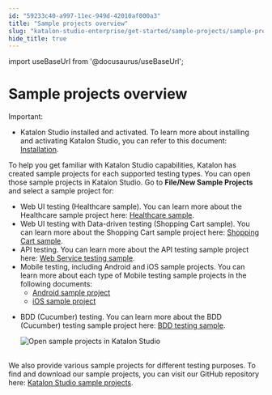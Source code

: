 ```yaml
---
id: "59233c40-a997-11ec-949d-42010af000a3"
title: "Sample projects overview"
slug: "katalon-studio-enterprise/get-started/sample-projects/sample-projects-overview"
hide_title: true
---
```

import useBaseUrl from '@docusaurus/useBaseUrl';


# <a id="id" class="anchor_top_offset"/><a id="ariaid-title1" class="anchor_top_offset"/>Sample projects overview

<div xmlns="http://www.w3.org/1999/xhtml" className="note important note_important"><span className="note__title">Important:</span> <ul className="ul"><li className="li">Katalon Studio installed and activated. To learn more about installing and activating Katalon Studio, you can refer to this document:  
      <a className="xref j-external-link" href="https://docs.katalon.com/katalon-studio/docs/getting-started.html" target="_blank">Installation</a>.</li></ul></div>
<p xmlns="http://www.w3.org/1999/xhtml" className="p">To help you get familiar with Katalon Studio capabilities, Katalon has created sample projects for each supported testing types. You can open those sample projects in Katalon Studio. Go to <strong className="ph b">File/New Sample Projects</strong> and select a sample project for:</p> 
<ul xmlns="http://www.w3.org/1999/xhtml" className="ul"><li className="li">Web UI testing (Healthcare sample). You can learn more about the Healthcare sample project here: <a className="xref j-external-link" href="https://docs.katalon.com/katalon-studio/docs/health-care-prj.html" target="_blank">Healthcare sample</a>.</li><li className="li">Web UI testing with Data-driven testing (Shopping Cart sample). You can learn more about the Shopping Cart sample project here: <a className="xref j-external-link" href="https://docs.katalon.com/katalon-studio/docs/shopping-cart-prj.html" target="_blank">Shopping Cart sample</a>.</li><li className="li">API testing. You can learn more about the API testing sample project here: <a className="xref j-external-link" href="https://docs.katalon.com/katalon-studio/docs/web-service-samples.html" target="_blank">Web Service testing sample</a>.</li><li className="li">Mobile testing, including Android and iOS sample projects. You can learn more about each type of Mobile testing sample projects in the following documents: <ul className="ul"><li className="li"> <a className="xref j-external-link" href="https://docs.katalon.com/katalon-studio/docs/android-sample-prj.html" target="_blank">Android sample project</a>       </li><li className="li"> <a className="xref j-external-link" href="https://docs.katalon.com/katalon-studio/docs/ios-sample-prj.html" target="_blank">iOS sample project</a>       </li></ul>   </li><li className="li">     <p className="p">BDD (Cucumber) testing. You can learn more about the BDD (Cucumber) testing sample project here: <a className="xref j-external-link" href="https://docs.katalon.com/katalon-studio/docs/bdd-samples.html" target="_blank">BDD testing sample</a>.</p>     <p className="p"> <img className="image" src={useBaseUrl("https://github.com/katalon-studio/docs-images/raw/master/katalon-studio/docs/sample-projects/KS-SAMPLES-Open-sample-project-in-KS.png")} width={750} alt="Open sample projects in Katalon Studio" /><br /><br />     </p>   </li></ul> 
<p xmlns="http://www.w3.org/1999/xhtml" className="p">We also provide various sample projects for different testing purposes. To find and download our sample projects, you can visit our GitHub repository here: <a className="xref j-external-link" href="https://github.com/katalon-studio-samples" target="_blank">Katalon Studio sample projects</a>.</p> 
